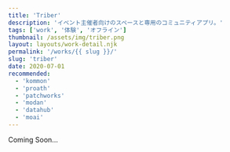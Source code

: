 ```yaml
---
title: 'Triber'
description: 'イベント主催者向けのスペースと専用のコミュニティアプリ。'
tags: ['work', '体験', 'オフライン']
thumbnail: /assets/img/triber.png
layout: layouts/work-detail.njk
permalink: '/works/{{ slug }}/'
slug: 'triber'
date: 2020-07-01
recommended:
  - 'kommon'
  - 'proath'
  - 'patchworks'
  - 'modan'
  - 'datahub'
  - 'moai'
---
```


Coming Soon...
